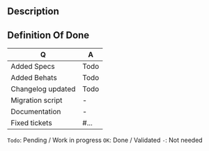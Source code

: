 ## Description

<!--
- Please fill in this template according to the PR you're about to submit.
- Replace this comment by a description of what your PR is solving.
- Bug fixes must be submitted against the lowest branch where they apply
  (lowest branches are regularly merged to upper ones so they get the fixes too).
- Features and deprecations must be submitted against the master branch.
-->

## Definition Of Done

| Q                 | A
| ------------------| ---
| Added Specs       | Todo
| Added Behats      | Todo
| Changelog updated | Todo
| Migration script  | -
| Documentation     | -
| Fixed tickets     | #... <!-- #-prefixed issue number(s), if any -->

`Todo`: Pending / Work in progress
`OK`: Done / Validated
`-`: Not needed
